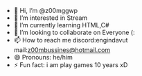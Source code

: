 - 👋 Hi, I’m @z00mggwp
- 👀 I’m interested in Stream
- 🌱 I’m currently learning HTML,C#
- 💞️ I’m looking to collaborate on Everyone (:
- 📫 How to reach me discord:engindavut mail:z00mbussines@hotmail.com
- 😄 Pronouns: he/him
- ⚡ Fun fact: i am play games 10 years xD

<!---
z00mggwp/z00mggwp is a ✨ special ✨ repository because its `README.md` (this file) appears on your GitHub profile.
You can click the Preview link to take a look at your changes.
--->
